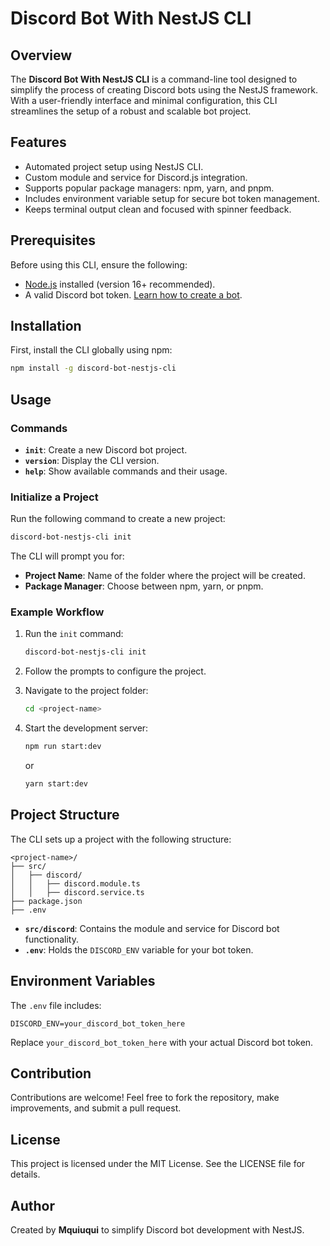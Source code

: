 # Discord Bot With NestJS CLI

## Overview
The **Discord Bot With NestJS CLI** is a command-line tool designed to simplify the process of creating Discord bots using the NestJS framework. With a user-friendly interface and minimal configuration, this CLI streamlines the setup of a robust and scalable bot project.

## Features
- Automated project setup using NestJS CLI.
- Custom module and service for Discord.js integration.
- Supports popular package managers: npm, yarn, and pnpm.
- Includes environment variable setup for secure bot token management.
- Keeps terminal output clean and focused with spinner feedback.

## Prerequisites
Before using this CLI, ensure the following:
- [Node.js](https://nodejs.org) installed (version 16+ recommended).
- A valid Discord bot token. [Learn how to create a bot](https://discord.com/developers/applications).

## Installation
First, install the CLI globally using npm:

```bash
npm install -g discord-bot-nestjs-cli
```

## Usage

### Commands
- **`init`**: Create a new Discord bot project.
- **`version`**: Display the CLI version.
- **`help`**: Show available commands and their usage.

### Initialize a Project
Run the following command to create a new project:

```bash
discord-bot-nestjs-cli init
```

The CLI will prompt you for:
- **Project Name**: Name of the folder where the project will be created.
- **Package Manager**: Choose between npm, yarn, or pnpm.

### Example Workflow
1. Run the `init` command:
   ```bash
   discord-bot-nestjs-cli init
   ```
   
2. Follow the prompts to configure the project.

3. Navigate to the project folder:
   ```bash
   cd <project-name>
   ```

4. Start the development server:
   ```bash
   npm run start:dev
   ```
   or
   ```bash
   yarn start:dev
   ```

## Project Structure
The CLI sets up a project with the following structure:

```
<project-name>/
├── src/
│   ├── discord/
│   │   ├── discord.module.ts
│   │   ├── discord.service.ts
├── package.json
├── .env
```

- **`src/discord`**: Contains the module and service for Discord bot functionality.
- **`.env`**: Holds the `DISCORD_ENV` variable for your bot token.

## Environment Variables
The `.env` file includes:
```env
DISCORD_ENV=your_discord_bot_token_here
```
Replace `your_discord_bot_token_here` with your actual Discord bot token.

## Contribution
Contributions are welcome! Feel free to fork the repository, make improvements, and submit a pull request.

## License
This project is licensed under the MIT License. See the LICENSE file for details.

## Author
Created by **Mquiuqui** to simplify Discord bot development with NestJS.

